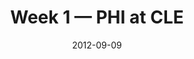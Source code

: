 ---
layout: game
title: Week 1 — PHI at CLE
season: 2012
game_id: 2012_01_PHI_CLE
week: 1
date: 2012-09-09
home_team: CLE
away_team: PHI
final_home: 
final_away: 
pbp_url: /assets/data/pbp/2012/2012_01_PHI_CLE.csv.gz
---